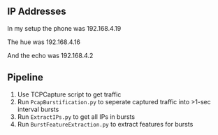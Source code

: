 ## IP Addresses

In my setup the phone was 192.168.4.19

The hue was 192.168.4.16

And the echo was 192.168.4.2

## Pipeline

1. Use TCPCapture script to get traffic
2. Run `PcapBurstification.py` to seperate captured traffic into >1-sec interval bursts
3. Run `ExtractIPs.py` to get all IPs in bursts
4. Run `BurstFeatureExtraction.py` to extract features for bursts